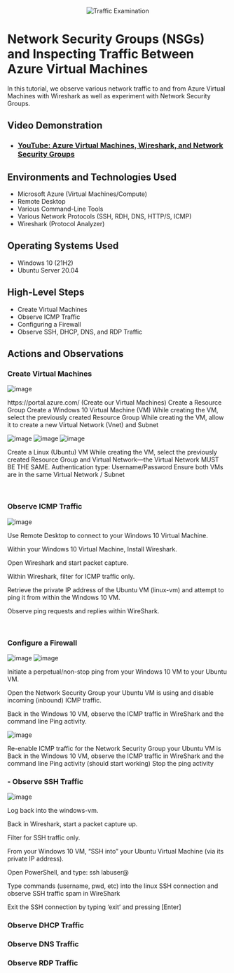 <p align="center">
<img src="https://i.imgur.com/Ua7udoS.png" alt="Traffic Examination"/>
</p>

<h1>Network Security Groups (NSGs) and Inspecting Traffic Between Azure Virtual Machines</h1>
In this tutorial, we observe various network traffic to and from Azure Virtual Machines with Wireshark as well as experiment with Network Security Groups. <br />


<h2>Video Demonstration</h2>

- ### [YouTube: Azure Virtual Machines, Wireshark, and Network Security Groups](https://www.youtube.com)

<h2>Environments and Technologies Used</h2>

- Microsoft Azure (Virtual Machines/Compute)
- Remote Desktop
- Various Command-Line Tools
- Various Network Protocols (SSH, RDH, DNS, HTTP/S, ICMP)
- Wireshark (Protocol Analyzer)

<h2>Operating Systems Used </h2>

- Windows 10 (21H2)
- Ubuntu Server 20.04

<h2>High-Level Steps</h2>

- Create Virtual Machines
- Observe ICMP Traffic
- Configuring a Firewall
- Observe SSH, DHCP, DNS, and RDP Traffic

<h2>Actions and Observations</h2>

<h3>Create Virtual Machines</h3>

![image](https://github.com/user-attachments/assets/d6287013-d59a-47b5-9a9e-b18f2bf93710)
 
<p>
https://portal.azure.com/
(Create our Virtual Machines)
Create a Resource Group
Create a Windows 10 Virtual Machine (VM)
While creating the VM, select the previously created Resource Group
While creating the VM, allow it to create a new Virtual Network (Vnet) and Subnet
</p>

![image](https://github.com/user-attachments/assets/a894a7fd-da40-402f-a648-0d1cf90af8f0)
![image](https://github.com/user-attachments/assets/5eb2450f-fbf8-4230-ada5-03421015c768)
![image](https://github.com/user-attachments/assets/15ff4751-9af5-4613-8a75-2e3c69e82488)

<p>
Create a Linux (Ubuntu) VM
While creating the VM, select the previously created Resource Group and Virtual Network—the Virtual Network MUST BE THE SAME.
Authentication type: Username/Password
Ensure both VMs are in the same Virtual Network / Subnet

</p>
<br />

<h3>Observe ICMP Traffic</h3>

![image](https://github.com/user-attachments/assets/3fa21bdc-f398-4f08-befd-01948e59d675)

<p>
Use Remote Desktop to connect to your Windows 10 Virtual Machine.
 
Within your Windows 10 Virtual Machine, Install Wireshark.

Open Wireshark and start packet capture.

Within Wireshark, filter for ICMP traffic only.

Retrieve the private IP address of the Ubuntu VM (linux-vm) and attempt to ping it from within the Windows 10 VM.

Observe ping requests and replies within WireShark.

</p>
<br />
<h3> Configure a Firewall</h3>

![image](https://github.com/user-attachments/assets/1875ddc5-da30-4581-ac5c-68f1fa806f9c)
![image](https://github.com/user-attachments/assets/4ac13b13-6e33-4ab2-86f3-630d1ca4ddae)

<p>
Initiate a perpetual/non-stop ping from your Windows 10 VM to your Ubuntu VM.
 
Open the Network Security Group your Ubuntu VM is using and disable incoming (inbound) ICMP traffic.

Back in the Windows 10 VM, observe the ICMP traffic in WireShark and the command line Ping activity.
</p>

![image](https://github.com/user-attachments/assets/1ab98f1a-10a6-4a53-9fa5-10e7e75ed056)
<p>
Re-enable ICMP traffic for the Network Security Group your Ubuntu VM is
Back in the Windows 10 VM, observe the ICMP traffic in WireShark and the command line Ping activity (should start working)
Stop the ping activity

</p>
<h3>- Observe SSH Traffic</h3>

![image](https://github.com/user-attachments/assets/c871a575-805e-4dd3-b6a4-86ab5b0fac37)

<p>
Log back into the windows-vm.
 
Back in Wireshark, start a packet capture up.

Filter for SSH traffic only.

From your Windows 10 VM, “SSH into” your Ubuntu Virtual Machine (via its private IP address).

Open PowerShell, and type: ssh labuser@<private IP address>

Type commands (username, pwd, etc) into the linux SSH connection and observe SSH traffic spam in WireShark

Exit the SSH connection by typing ‘exit’ and pressing [Enter]
</p>
<h3>Observe DHCP Traffic</h3>
<h3>Observe DNS Traffic</h3>
<h3>Observe RDP Traffic</h3>
<br />
